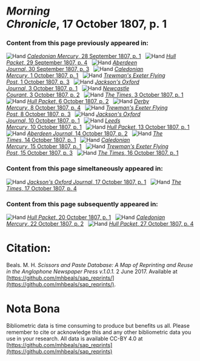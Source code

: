 # *Morning Chronicle*, 17 October 1807, p. 1  
  
### Content from this page previously appeared in:  
![Hand](http://scissorsandpaste.net/wp-content/uploads/2017/06/smallhandpointer.png) [*Caledonian Mercury*, 28 September 1807, p. 1](https://mhbeals.github.io/sap_html/Caledonian-Mercury/Caledonian-Mercury-28-September-1807-p-1)  
![Hand](http://scissorsandpaste.net/wp-content/uploads/2017/06/smallhandpointer.png) [*Hull Packet*, 29 September 1807, p. 4](https://mhbeals.github.io/sap_html/Hull-Packet/Hull-Packet-29-September-1807-p-4)  
![Hand](http://scissorsandpaste.net/wp-content/uploads/2017/06/smallhandpointer.png) [*Aberdeen Journal*, 30 September 1807, p. 3](https://mhbeals.github.io/sap_html/Aberdeen-Journal/Aberdeen-Journal-30-September-1807-p-3)  
![Hand](http://scissorsandpaste.net/wp-content/uploads/2017/06/smallhandpointer.png) [*Caledonian Mercury*, 1 October 1807, p. 1](https://mhbeals.github.io/sap_html/Caledonian-Mercury/Caledonian-Mercury-1-October-1807-p-1)  
![Hand](http://scissorsandpaste.net/wp-content/uploads/2017/06/smallhandpointer.png) [*Trewman's Exeter Flying Post*, 1 October 1807, p. 3](https://mhbeals.github.io/sap_html/Trewman's-Exeter-Flying-Post/Trewman's-Exeter-Flying-Post-1-October-1807-p-3)  
![Hand](http://scissorsandpaste.net/wp-content/uploads/2017/06/smallhandpointer.png) [*Jackson's Oxford Journal*, 3 October 1807, p. 1](https://mhbeals.github.io/sap_html/Jackson's-Oxford-Journal/Jackson's-Oxford-Journal-3-October-1807-p-1)  
![Hand](http://scissorsandpaste.net/wp-content/uploads/2017/06/smallhandpointer.png) [*Newcastle Courant*, 3 October 1807, p. 2](https://mhbeals.github.io/sap_html/Newcastle-Courant/Newcastle-Courant-3-October-1807-p-2)  
![Hand](http://scissorsandpaste.net/wp-content/uploads/2017/06/smallhandpointer.png) [*The Times*, 3 October 1807, p. 1](https://mhbeals.github.io/sap_html/The-Times/The-Times-3-October-1807-p-1)  
![Hand](http://scissorsandpaste.net/wp-content/uploads/2017/06/smallhandpointer.png) [*Hull Packet*, 6 October 1807, p. 2](https://mhbeals.github.io/sap_html/Hull-Packet/Hull-Packet-6-October-1807-p-2)  
![Hand](http://scissorsandpaste.net/wp-content/uploads/2017/06/smallhandpointer.png) [*Derby Mercury*, 8 October 1807, p. 4](https://mhbeals.github.io/sap_html/Derby-Mercury/Derby-Mercury-8-October-1807-p-4)  
![Hand](http://scissorsandpaste.net/wp-content/uploads/2017/06/smallhandpointer.png) [*Trewman's Exeter Flying Post*, 8 October 1807, p. 3](https://mhbeals.github.io/sap_html/Trewman's-Exeter-Flying-Post/Trewman's-Exeter-Flying-Post-8-October-1807-p-3)  
![Hand](http://scissorsandpaste.net/wp-content/uploads/2017/06/smallhandpointer.png) [*Jackson's Oxford Journal*, 10 October 1807, p. 1](https://mhbeals.github.io/sap_html/Jackson's-Oxford-Journal/Jackson's-Oxford-Journal-10-October-1807-p-1)  
![Hand](http://scissorsandpaste.net/wp-content/uploads/2017/06/smallhandpointer.png) [*Leeds Mercury*, 10 October 1807, p. 1](https://mhbeals.github.io/sap_html/Leeds-Mercury/Leeds-Mercury-10-October-1807-p-1)  
![Hand](http://scissorsandpaste.net/wp-content/uploads/2017/06/smallhandpointer.png) [*Hull Packet*, 13 October 1807, p. 1](https://mhbeals.github.io/sap_html/Hull-Packet/Hull-Packet-13-October-1807-p-1)  
![Hand](http://scissorsandpaste.net/wp-content/uploads/2017/06/smallhandpointer.png) [*Aberdeen Journal*, 14 October 1807, p. 2](https://mhbeals.github.io/sap_html/Aberdeen-Journal/Aberdeen-Journal-14-October-1807-p-2)  
![Hand](http://scissorsandpaste.net/wp-content/uploads/2017/06/smallhandpointer.png) [*The Times*, 14 October 1807, p. 1](https://mhbeals.github.io/sap_html/The-Times/The-Times-14-October-1807-p-1)  
![Hand](http://scissorsandpaste.net/wp-content/uploads/2017/06/smallhandpointer.png) [*Caledonian Mercury*, 15 October 1807, p. 1](https://mhbeals.github.io/sap_html/Caledonian-Mercury/Caledonian-Mercury-15-October-1807-p-1)  
![Hand](http://scissorsandpaste.net/wp-content/uploads/2017/06/smallhandpointer.png) [*Trewman's Exeter Flying Post*, 15 October 1807, p. 3](https://mhbeals.github.io/sap_html/Trewman's-Exeter-Flying-Post/Trewman's-Exeter-Flying-Post-15-October-1807-p-3)  
![Hand](http://scissorsandpaste.net/wp-content/uploads/2017/06/smallhandpointer.png) [*The Times*, 16 October 1807, p. 1](https://mhbeals.github.io/sap_html/The-Times/The-Times-16-October-1807-p-1)  
  
### Content from this page simeltaneously appeared in:  
![Hand](http://scissorsandpaste.net/wp-content/uploads/2017/06/smallhandpointer.png) [*Jackson's Oxford Journal*, 17 October 1807, p. 1](https://mhbeals.github.io/sap_html/Jackson's-Oxford-Journal/Jackson's-Oxford-Journal-17-October-1807-p-1)  
![Hand](http://scissorsandpaste.net/wp-content/uploads/2017/06/smallhandpointer.png) [*The Times*, 17 October 1807, p. 4](https://mhbeals.github.io/sap_html/The-Times/The-Times-17-October-1807-p-4)  
  
### Content from this page subsequently appeared in:  
![Hand](http://scissorsandpaste.net/wp-content/uploads/2017/06/smallhandpointer.png) [*Hull Packet*, 20 October 1807, p. 1](https://mhbeals.github.io/sap_html/Hull-Packet/Hull-Packet-20-October-1807-p-1)  
![Hand](http://scissorsandpaste.net/wp-content/uploads/2017/06/smallhandpointer.png) [*Caledonian Mercury*, 22 October 1807, p. 2](https://mhbeals.github.io/sap_html/Caledonian-Mercury/Caledonian-Mercury-22-October-1807-p-2)  
![Hand](http://scissorsandpaste.net/wp-content/uploads/2017/06/smallhandpointer.png) [*Hull Packet*, 27 October 1807, p. 4](https://mhbeals.github.io/sap_html/Hull-Packet/Hull-Packet-27-October-1807-p-4)  


# Citation: 

Beals. M. H. *Scissors and Paste Database: A Map of Reprinting and Reuse in the Anglophone Newspaper Press v.1.0.1.* 2 June 2017. Available at [https://github.com/mhbeals/sap_reprints/](https://github.com/mhbeals/sap_reprints/). 

# Nota Bona

Bibliometric data is time consuming to produce but benefits us all. Please remember to cite or acknowledge this and any other bibliometric data you use in your research. All data is available CC-BY 4.0 at [https://github.com/mhbeals/sap_reprints](https://github.com/mhbeals/sap_reprints)